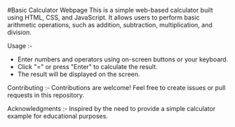 #Basic Calculator Webpage 
This is a simple web-based calculator built using HTML, CSS, and JavaScript. It allows users to perform basic arithmetic operations, such as addition, subtraction, multiplication, and division.


Usage :-
* Enter numbers and operators using on-screen buttons or your keyboard.
* Click "=" or press "Enter" to calculate the result.
* The result will be displayed on the screen.


Contributing :-
Contributions are welcome! Feel free to create issues or pull requests in this repository.


Acknowledgments :-
Inspired by the need to provide a simple calculator example for educational purposes.
